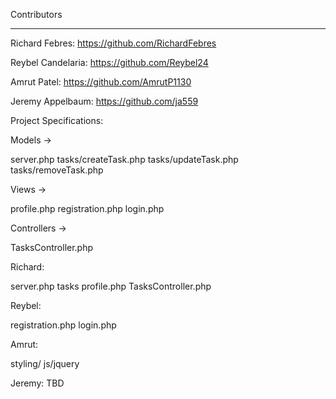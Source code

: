 Contributors 

----

Richard Febres: https://github.com/RichardFebres

Reybel Candelaria: https://github.com/Reybel24

Amrut Patel: https://github.com/AmrutP1130

Jeremy Appelbaum: https://github.com/ja559

Project Specifications:

Models ->

server.php
tasks/createTask.php
tasks/updateTask.php
tasks/removeTask.php

Views ->

profile.php
registration.php
login.php

Controllers ->

TasksController.php

Richard:

server.php
tasks
profile.php
TasksController.php

Reybel:

registration.php
login.php

Amrut:

styling/
js/jquery

Jeremy: TBD
